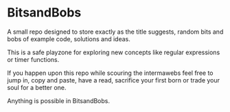 # BitsandBobs

A small repo designed to store exactly as the title suggests, random bits and bobs of example code, solutions and ideas.

This is a safe playzone for exploring new concepts like regular expressions or timer functions.

If you happen upon this repo while scouring the intermawebs feel free to jump in, copy and paste, have a read, sacrifice your first born or trade your soul for a better one.

Anything is possible in BitsandBobs.
